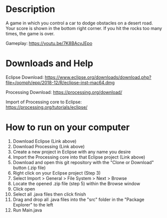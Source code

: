 # Description
A game in which you control a car to dodge obstacles on a desert road. Your score is shown in the bottom right corner. If you hit the rocks too many times, the game is over.

Gameplay: https://youtu.be/7K8BAcvJEpo

# Downloads and Help

Eclipse Download: https://www.eclipse.org/downloads/download.php?file=/oomph/epp/2018-12/R/eclipse-inst-mac64.dmg

Processing Download: https://processing.org/download/

Import of Processing core to Eclipse: https://processing.org/tutorials/eclipse/

# How to run on your computer
1. Download Eclipse (Link above)
2. Download Processing (Link above)
3. Create a new project in Eclipse with any name you desire
4. Import the Processing core into that Eclipse project (Link above)
5. Download and open this git repository with the "Clone or Download" button (.zip file)
6. Right click on your Eclipse project (Step 3)
7. Select Import > General > File System > Next > Browse
8. Locate the opened .zip file (step 5) within the Browse window
9. Click open
10. Select all .java files then click finish
11. Drag and drop all .java files into the "src" folder in the "Package Explorer" to the left
12. Run Main.java
